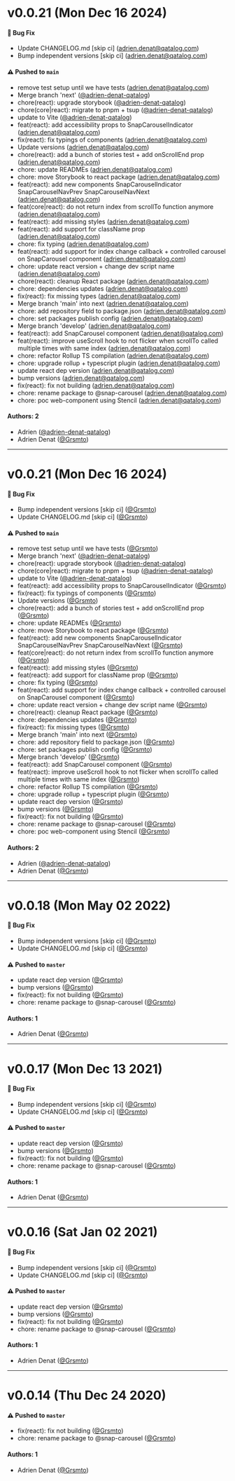 # v0.0.21 (Mon Dec 16 2024)

#### 🐛 Bug Fix

- Update CHANGELOG.md \[skip ci\] (adrien.denat@qatalog.com)
- Bump independent versions \[skip ci\] (adrien.denat@qatalog.com)

#### ⚠️ Pushed to `main`

- remove test setup until we have tests (adrien.denat@qatalog.com)
- Merge branch 'next' ([@adrien-denat-qatalog](https://github.com/adrien-denat-qatalog))
- chore(react): upgrade storybook ([@adrien-denat-qatalog](https://github.com/adrien-denat-qatalog))
- chore(core|react): migrate to pnpm + tsup ([@adrien-denat-qatalog](https://github.com/adrien-denat-qatalog))
- update to Vite ([@adrien-denat-qatalog](https://github.com/adrien-denat-qatalog))
- feat(react): add accessibility props to SnapCarouselIndicator (adrien.denat@qatalog.com)
- fix(react): fix typings of components (adrien.denat@qatalog.com)
- Update versions (adrien.denat@qatalog.com)
- chore(react): add a bunch of stories test + add onScrollEnd prop (adrien.denat@qatalog.com)
- chore: update READMEs (adrien.denat@qatalog.com)
- chore: move Storybook to react package (adrien.denat@qatalog.com)
- feat(react): add new components SnapCarouselIndicator SnapCarouselNavPrev SnapCarouselNavNext (adrien.denat@qatalog.com)
- feat(core|react): do not return index from scrollTo function anymore (adrien.denat@qatalog.com)
- feat(react): add missing styles (adrien.denat@qatalog.com)
- feat(react): add support for className prop (adrien.denat@qatalog.com)
- chore: fix typing (adrien.denat@qatalog.com)
- feat(react): add support for index change callback + controlled carousel on SnapCarousel component (adrien.denat@qatalog.com)
- chore: update react version + change dev script name (adrien.denat@qatalog.com)
- chore(react): cleanup React package (adrien.denat@qatalog.com)
- chore: dependencies updates (adrien.denat@qatalog.com)
- fix(react): fix missing types (adrien.denat@qatalog.com)
- Merge branch 'main' into next (adrien.denat@qatalog.com)
- chore: add repository field to package.json (adrien.denat@qatalog.com)
- chore: set packages publish config (adrien.denat@qatalog.com)
- Merge branch 'develop' (adrien.denat@qatalog.com)
- feat(react): add SnapCarousel component (adrien.denat@qatalog.com)
- feat(react): improve useScroll hook to not flicker when scrollTo called multiple times with same index (adrien.denat@qatalog.com)
- chore: refactor Rollup TS compilation (adrien.denat@qatalog.com)
- chore: upgrade rollup + typescript plugin (adrien.denat@qatalog.com)
- update react dep version (adrien.denat@qatalog.com)
- bump versions (adrien.denat@qatalog.com)
- fix(react): fix not building (adrien.denat@qatalog.com)
- chore: rename package to @snap-carousel (adrien.denat@qatalog.com)
- chore: poc web-component using Stencil (adrien.denat@qatalog.com)

#### Authors: 2

- Adrien ([@adrien-denat-qatalog](https://github.com/adrien-denat-qatalog))
- Adrien Denat ([@Grsmto](https://github.com/Grsmto))

---

# v0.0.21 (Mon Dec 16 2024)

#### 🐛 Bug Fix

- Bump independent versions \[skip ci\] ([@Grsmto](https://github.com/Grsmto))
- Update CHANGELOG.md \[skip ci\] ([@Grsmto](https://github.com/Grsmto))

#### ⚠️ Pushed to `main`

- remove test setup until we have tests ([@Grsmto](https://github.com/Grsmto))
- Merge branch 'next' ([@adrien-denat-qatalog](https://github.com/adrien-denat-qatalog))
- chore(react): upgrade storybook ([@adrien-denat-qatalog](https://github.com/adrien-denat-qatalog))
- chore(core|react): migrate to pnpm + tsup ([@adrien-denat-qatalog](https://github.com/adrien-denat-qatalog))
- update to Vite ([@adrien-denat-qatalog](https://github.com/adrien-denat-qatalog))
- feat(react): add accessibility props to SnapCarouselIndicator ([@Grsmto](https://github.com/Grsmto))
- fix(react): fix typings of components ([@Grsmto](https://github.com/Grsmto))
- Update versions ([@Grsmto](https://github.com/Grsmto))
- chore(react): add a bunch of stories test + add onScrollEnd prop ([@Grsmto](https://github.com/Grsmto))
- chore: update READMEs ([@Grsmto](https://github.com/Grsmto))
- chore: move Storybook to react package ([@Grsmto](https://github.com/Grsmto))
- feat(react): add new components SnapCarouselIndicator SnapCarouselNavPrev SnapCarouselNavNext ([@Grsmto](https://github.com/Grsmto))
- feat(core|react): do not return index from scrollTo function anymore ([@Grsmto](https://github.com/Grsmto))
- feat(react): add missing styles ([@Grsmto](https://github.com/Grsmto))
- feat(react): add support for className prop ([@Grsmto](https://github.com/Grsmto))
- chore: fix typing ([@Grsmto](https://github.com/Grsmto))
- feat(react): add support for index change callback + controlled carousel on SnapCarousel component ([@Grsmto](https://github.com/Grsmto))
- chore: update react version + change dev script name ([@Grsmto](https://github.com/Grsmto))
- chore(react): cleanup React package ([@Grsmto](https://github.com/Grsmto))
- chore: dependencies updates ([@Grsmto](https://github.com/Grsmto))
- fix(react): fix missing types ([@Grsmto](https://github.com/Grsmto))
- Merge branch 'main' into next ([@Grsmto](https://github.com/Grsmto))
- chore: add repository field to package.json ([@Grsmto](https://github.com/Grsmto))
- chore: set packages publish config ([@Grsmto](https://github.com/Grsmto))
- Merge branch 'develop' ([@Grsmto](https://github.com/Grsmto))
- feat(react): add SnapCarousel component ([@Grsmto](https://github.com/Grsmto))
- feat(react): improve useScroll hook to not flicker when scrollTo called multiple times with same index ([@Grsmto](https://github.com/Grsmto))
- chore: refactor Rollup TS compilation ([@Grsmto](https://github.com/Grsmto))
- chore: upgrade rollup + typescript plugin ([@Grsmto](https://github.com/Grsmto))
- update react dep version ([@Grsmto](https://github.com/Grsmto))
- bump versions ([@Grsmto](https://github.com/Grsmto))
- fix(react): fix not building ([@Grsmto](https://github.com/Grsmto))
- chore: rename package to @snap-carousel ([@Grsmto](https://github.com/Grsmto))
- chore: poc web-component using Stencil ([@Grsmto](https://github.com/Grsmto))

#### Authors: 2

- Adrien ([@adrien-denat-qatalog](https://github.com/adrien-denat-qatalog))
- Adrien Denat ([@Grsmto](https://github.com/Grsmto))

---

# v0.0.18 (Mon May 02 2022)

#### 🐛 Bug Fix

- Bump independent versions \[skip ci\] ([@Grsmto](https://github.com/Grsmto))
- Update CHANGELOG.md \[skip ci\] ([@Grsmto](https://github.com/Grsmto))

#### ⚠️ Pushed to `master`

- update react dep version ([@Grsmto](https://github.com/Grsmto))
- bump versions ([@Grsmto](https://github.com/Grsmto))
- fix(react): fix not building ([@Grsmto](https://github.com/Grsmto))
- chore: rename package to @snap-carousel ([@Grsmto](https://github.com/Grsmto))

#### Authors: 1

- Adrien Denat ([@Grsmto](https://github.com/Grsmto))

---

# v0.0.17 (Mon Dec 13 2021)

#### 🐛 Bug Fix

- Bump independent versions \[skip ci\] ([@Grsmto](https://github.com/Grsmto))
- Update CHANGELOG.md \[skip ci\] ([@Grsmto](https://github.com/Grsmto))

#### ⚠️ Pushed to `master`

- update react dep version ([@Grsmto](https://github.com/Grsmto))
- bump versions ([@Grsmto](https://github.com/Grsmto))
- fix(react): fix not building ([@Grsmto](https://github.com/Grsmto))
- chore: rename package to @snap-carousel ([@Grsmto](https://github.com/Grsmto))

#### Authors: 1

- Adrien Denat ([@Grsmto](https://github.com/Grsmto))

---

# v0.0.16 (Sat Jan 02 2021)

#### 🐛 Bug Fix

- Bump independent versions \[skip ci\] ([@Grsmto](https://github.com/Grsmto))
- Update CHANGELOG.md \[skip ci\] ([@Grsmto](https://github.com/Grsmto))

#### ⚠️ Pushed to `master`

- update react dep version ([@Grsmto](https://github.com/Grsmto))
- bump versions ([@Grsmto](https://github.com/Grsmto))
- fix(react): fix not building ([@Grsmto](https://github.com/Grsmto))
- chore: rename package to @snap-carousel ([@Grsmto](https://github.com/Grsmto))

#### Authors: 1

- Adrien Denat ([@Grsmto](https://github.com/Grsmto))

---

# v0.0.14 (Thu Dec 24 2020)

#### ⚠️ Pushed to `master`

- fix(react): fix not building ([@Grsmto](https://github.com/Grsmto))
- chore: rename package to @snap-carousel ([@Grsmto](https://github.com/Grsmto))

#### Authors: 1

- Adrien Denat ([@Grsmto](https://github.com/Grsmto))
